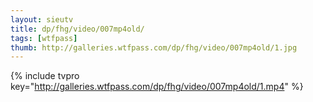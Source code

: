 ```yaml
--- 
layout: sieutv
title: dp/fhg/video/007mp4old/
tags: [wtfpass]
thumb: http://galleries.wtfpass.com/dp/fhg/video/007mp4old/1.jpg
---
```

{% include tvpro key="http://galleries.wtfpass.com/dp/fhg/video/007mp4old/1.mp4" %} 
